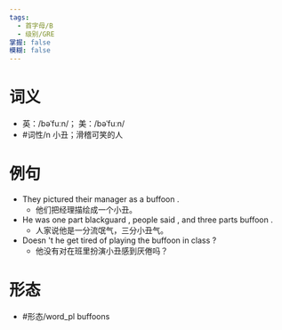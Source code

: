```yaml
---
tags:
  - 首字母/B
  - 级别/GRE
掌握: false
模糊: false
---
```

# 词义
- 英：/bəˈfuːn/； 美：/bəˈfuːn/
- #词性/n  小丑；滑稽可笑的人
# 例句
- They pictured their manager as a buffoon .
	- 他们把经理描绘成一个小丑。
- He was one part blackguard , people said , and three parts buffoon .
	- 人家说他是一分流氓气，三分小丑气。
- Doesn 't he get tired of playing the buffoon in class ?
	- 他没有对在班里扮演小丑感到厌倦吗？
# 形态
- #形态/word_pl buffoons
